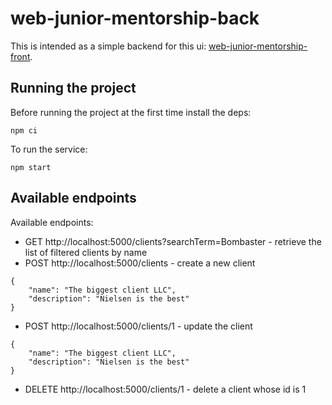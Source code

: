 # web-junior-mentorship-back

This is intended as a simple backend for this ui: [web-junior-mentorship-front](https://github.com/TourmalineCore/web-junior-mentorship-front).

## Running the project

Before running the project at the first time install the deps:

```
npm ci
```

To run the service:

```
npm start
```

## Available endpoints

Available endpoints:
- GET http://localhost:5000/clients?searchTerm=Bombaster - retrieve the list of filtered clients by name
- POST http://localhost:5000/clients - create a new client
```
{
    "name": "The biggest client LLC",
    "description": "Nielsen is the best"
}
```
- POST http://localhost:5000/clients/1 - update the client
```
{
    "name": "The biggest client LLC",
    "description": "Nielsen is the best"
}
```
- DELETE http://localhost:5000/clients/1 - delete a client whose id is 1
